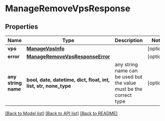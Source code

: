 # ManageRemoveVpsResponse


## Properties
Name | Type | Description | Notes
------------ | ------------- | ------------- | -------------
**vps** | [**ManageVpsInfo**](ManageVpsInfo.md) |  | [optional] 
**error** | [**ManageRemoveVpsResponseError**](ManageRemoveVpsResponseError.md) |  | [optional] 
**any string name** | **bool, date, datetime, dict, float, int, list, str, none_type** | any string name can be used but the value must be the correct type | [optional]

[[Back to Model list]](../README.md#documentation-for-models) [[Back to API list]](../README.md#documentation-for-api-endpoints) [[Back to README]](../README.md)


